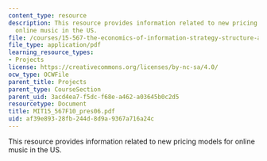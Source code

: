 ```yaml
---
content_type: resource
description: This resource provides information related to new pricing models for
  online music in the US.
file: /courses/15-567-the-economics-of-information-strategy-structure-and-pricing-fall-2010/af39e89328fb244d8d9a9367a716a24c_MIT15_567F10_pres06.pdf
file_type: application/pdf
learning_resource_types:
- Projects
license: https://creativecommons.org/licenses/by-nc-sa/4.0/
ocw_type: OCWFile
parent_title: Projects
parent_type: CourseSection
parent_uid: 3acd4ea7-f5dc-f68e-a462-a03645b0c2d5
resourcetype: Document
title: MIT15_567F10_pres06.pdf
uid: af39e893-28fb-244d-8d9a-9367a716a24c
---
```

This resource provides information related to new pricing models for online music in the US.